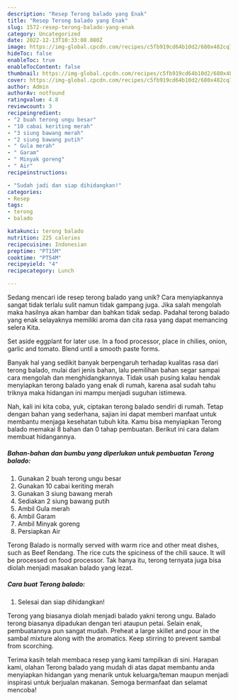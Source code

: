 ```yaml
---
description: "Resep Terong balado yang Enak"
title: "Resep Terong balado yang Enak"
slug: 1572-resep-terong-balado-yang-enak
category: Uncategorized
date: 2022-12-13T10:33:08.080Z
image: https://img-global.cpcdn.com/recipes/c5fb919cd64b10d2/680x482cq70/terong-balado-foto-resep-utama.jpg
hideToc: false
enableToc: true
enableTocContent: false
thumbnail: https://img-global.cpcdn.com/recipes/c5fb919cd64b10d2/680x482cq70/terong-balado-foto-resep-utama.jpg
cover: https://img-global.cpcdn.com/recipes/c5fb919cd64b10d2/680x482cq70/terong-balado-foto-resep-utama.jpg
author: Admin
authorAv: notfound
ratingvalue: 4.8
reviewcount: 3
recipeingredient:
- "2 buah terong ungu besar"
- "10 cabai keriting merah"
- "3 siung bawang merah"
- "2 siung bawang putih"
- " Gula merah"
- " Garam"
- " Minyak goreng"
- " Air"
recipeinstructions:

- "Sudah jadi dan siap dihidangkan!"
categories:
- Resep
tags:
- terong
- balado

katakunci: terong balado 
nutrition: 225 calories
recipecuisine: Indonesian
preptime: "PT15M"
cooktime: "PT54M"
recipeyield: "4"
recipecategory: Lunch

---
```





Sedang mencari ide resep terong balado yang unik? Cara menyiapkannya sangat tidak terlalu sulit namun tidak gampang juga. Jika salah mengolah maka hasilnya akan hambar dan bahkan tidak sedap. Padahal terong balado yang enak selayaknya memiliki aroma dan cita rasa yang dapat memancing selera Kita.





Set aside eggplant for later use. In a food processor, place in chilies, onion, garlic and tomato. Blend until a smooth paste forms.

Banyak hal yang sedikit banyak berpengaruh terhadap kualitas rasa dari terong balado, mulai dari jenis bahan, lalu pemilihan bahan segar sampai cara mengolah dan menghidangkannya. Tidak usah pusing kalau hendak menyiapkan terong balado yang enak di rumah, karena asal sudah tahu triknya maka hidangan ini mampu menjadi suguhan istimewa.






Nah, kali ini kita coba, yuk, ciptakan terong balado sendiri di rumah. Tetap dengan bahan yang sederhana, sajian ini dapat memberi manfaat untuk membantu menjaga kesehatan tubuh kita. Kamu bisa menyiapkan Terong balado memakai 8 bahan dan 0 tahap pembuatan. Berikut ini cara dalam membuat hidangannya.

<!--inarticleads1-->

##### Bahan-bahan dan bumbu yang diperlukan untuk pembuatan Terong balado:

1. Gunakan 2 buah terong ungu besar
1. Gunakan 10 cabai keriting merah
1. Gunakan 3 siung bawang merah
1. Sediakan 2 siung bawang putih
1. Ambil  Gula merah
1. Ambil  Garam
1. Ambil  Minyak goreng
1. Persiapkan  Air


Terong Balado is normally served with warm rice and other meat dishes, such as Beef Rendang. The rice cuts the spiciness of the chili sauce. It will be processed on food processor. Tak hanya itu, terong ternyata juga bisa diolah menjadi masakan balado yang lezat. 

<!--inarticleads2-->

##### Cara buat Terong balado:


1. Selesai dan siap dihidangkan!

Terong yang biasanya diolah menjadi balado yakni terong ungu. Balado terong biasanya dipadukan dengan teri ataupun petai. Selain enak, pembuatannya pun sangat mudah. Preheat a large skillet and pour in the sambal mixture along with the aromatics. Keep stirring to prevent sambal from scorching. 

Terima kasih telah membaca resep yang kami tampilkan di sini. Harapan kami, olahan Terong balado yang mudah di atas dapat membantu anda menyiapkan hidangan yang menarik untuk keluarga/teman maupun menjadi inspirasi untuk berjualan makanan. Semoga bermanfaat dan selamat mencoba!
